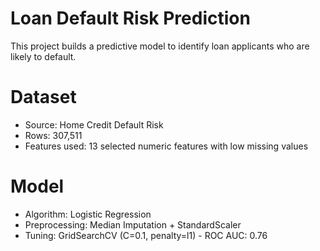 # Loan Default Risk Prediction

This project builds a predictive model to identify loan applicants who are likely to default.

# Dataset
- Source: Home Credit Default Risk 
- Rows: 307,511
- Features used: 13 selected numeric features with low missing values

# Model
- Algorithm: Logistic Regression
- Preprocessing: Median Imputation + StandardScaler
- Tuning: GridSearchCV (C=0.1, penalty=l1)
- ROC AUC: 0.76
